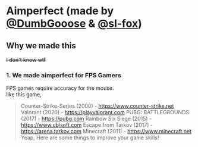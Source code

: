 # Aimperfect (made by <a href="https://github.com/DumbGooose">@DumbGooose</a> & <a href="https://github.com/sl-fox">@sl-fox</a>)
## Why we made this
~~I don't know wtf~~
### 1. We made aimperfect for FPS Gamers
FPS games require accuracy for the mouse.  
like this game,
>Counter-Strike-Series (2000) - https://www.counter-strike.net  
>Valorant (2020) - https://playvalorant.com
>PUBG: BATTLEGROUNDS (2017) - https://pubg.com
>Rainbow Six Siege (2015) - https://www.ubisoft.com
>Escape from Tarkov (2017) - https://arena.tarkov.com
>Minecraft (2011) - https://www.minecraft.net
Yeap, Here are some things to improve your game skills!
